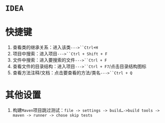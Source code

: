 # `IDEA`
# 快捷键
1. 查看类的继承关系：进入该类`--->``Ctrl+H`
2. 项目中搜索：进入项目`--->``Ctrl + Shift + F`
3. 文件中搜索：进入要搜索的文件`--->``Ctrl + F`
4. 查看文件的目录结构：进入项目`--->``Ctrl + F7`/点击目录结构图标
5. 查看方法注释/文档：点击要查看的方法/类名`--->``Ctrl + Q`

# 其他设置

1. 构建`Maven`项目跳过测试：`file -> settings -> build…->build tools -> maven -> runner -> chose skip tests`
